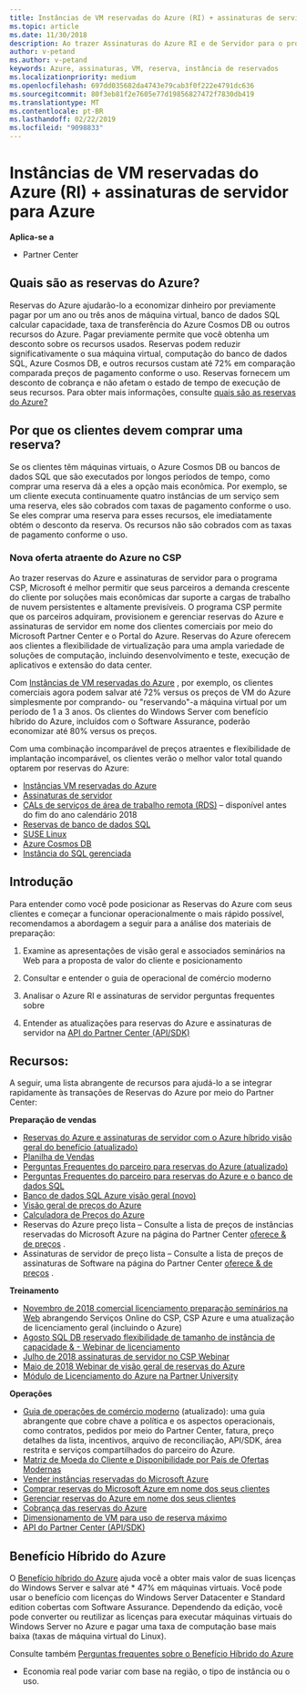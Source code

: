 ```yaml
---
title: Instâncias de VM reservadas do Azure (RI) + assinaturas de servidor para Azure | Partner Center
ms.topic: article
ms.date: 11/30/2018
description: Ao trazer Assinaturas do Azure RI e de Servidor para o programa CSP, é melhor permitir que nossos parceiros lidem com a demanda crescente do cliente por soluções mais econômicas para dar suporte a cargas de trabalho persistentes e altamente previsíveis. O programa CSP permite que os parceiros adquiram, provisionem e gerenciem Assinaturas do Azure RI e de Servidor em nome de clientes comerciais por meio do Microsoft Partner Center e do Portal do Azure.
author: v-petand
ms.author: v-petand
keywords: Azure, assinaturas, VM, reserva, instância de reservados
ms.localizationpriority: medium
ms.openlocfilehash: 697dd035682da4743e79cab3f0f222e4791dc636
ms.sourcegitcommit: 80f3eb81f2e7605e77d19856827472f7830db419
ms.translationtype: MT
ms.contentlocale: pt-BR
ms.lasthandoff: 02/22/2019
ms.locfileid: "9098833"
---
```

<!-- Mike Aasen wrote and owns this topic -->

# <a name="azure-reserved-vm-instances-ri--server-subscriptions-for-azure"></a>Instâncias de VM reservadas do Azure (RI) + assinaturas de servidor para Azure

**Aplica-se a**

- Partner Center
 
## <a name="what-are-azure-reservations"></a>Quais são as reservas do Azure?

Reservas do Azure ajudarão-lo a economizar dinheiro por previamente pagar por um ano ou três anos de máquina virtual, banco de dados SQL calcular capacidade, taxa de transferência do Azure Cosmos DB ou outros recursos do Azure. Pagar previamente permite que você obtenha um desconto sobre os recursos usados. Reservas podem reduzir significativamente o sua máquina virtual, computação do banco de dados SQL, Azure Cosmos DB, e outros recursos custam até 72% em comparação comparada preços de pagamento conforme o uso. Reservas fornecem um desconto de cobrança e não afetam o estado de tempo de execução de seus recursos. Para obter mais informações, consulte [quais são as reservas do Azure?](https://docs.microsoft.com/azure/billing/billing-save-compute-costs-reservations)

## <a name="why-should-customers-buy-a-reservation"></a>Por que os clientes devem comprar uma reserva?

Se os clientes têm máquinas virtuais, o Azure Cosmos DB ou bancos de dados SQL que são executados por longos períodos de tempo, como comprar uma reserva dá a eles a opção mais econômica. Por exemplo, se um cliente executa continuamente quatro instâncias de um serviço sem uma reserva, eles são cobrados com taxas de pagamento conforme o uso. Se eles comprar uma reserva para esses recursos, ele imediatamente obtém o desconto da reserva. Os recursos não são cobrados com as taxas de pagamento conforme o uso.

 
### <a name="compelling-new-azure-offer-in-csp"></a>Nova oferta atraente do Azure no CSP 

Ao trazer reservas do Azure e assinaturas de servidor para o programa CSP, Microsoft é melhor permitir que seus parceiros a demanda crescente do cliente por soluções mais econômicas dar suporte a cargas de trabalho de nuvem persistentes e altamente previsíveis. O programa CSP permite que os parceiros adquiram, provisionem e gerenciar reservas do Azure e assinaturas de servidor em nome dos clientes comerciais por meio do Microsoft Partner Center e o Portal do Azure. Reservas do Azure oferecem aos clientes a flexibilidade de virtualização para uma ampla variedade de soluções de computação, incluindo desenvolvimento e teste, execução de aplicativos e extensão do data center. 

Com [Instâncias de VM reservadas do Azure](https://azure.microsoft.com/en-us/pricing/reserved-vm-instances/) , por exemplo, os clientes comerciais agora podem salvar até 72% versus os preços de VM do Azure simplesmente por comprando- ou "reservando"-a máquina virtual por um período de 1 a 3 anos. Os clientes do Windows Server com benefício híbrido do Azure, incluídos com o Software Assurance, poderão economizar até 80% versus os preços. 

Com uma combinação incomparável de preços atraentes e flexibilidade de implantação incomparável, os clientes verão o melhor valor total quando optarem por reservas do Azure: 

- [Instâncias VM reservadas do Azure](https://docs.microsoft.com/azure/virtual-machines/windows/prepay-reserved-vm-instances)
- [Assinaturas de servidor](https://www.microsoft.com/en-us/Licensing/news/windows-sql-server-through-csp) 
- [CALs de serviços de área de trabalho remota (RDS)](https://cloudblogs.microsoft.com/windowsserver/2018/10/03/remote-desktop-services-2019-generally-available-with-windows-server-2019/) – disponível antes do fim do ano calendário 2018
- [Reservas de banco de dados SQL](https://docs.microsoft.com/azure/sql-database/sql-database-reserved-capacity)
- [SUSE Linux](https://docs.microsoft.com/azure/virtual-machines/linux/prepay-suse-software-charges)
- [Azure Cosmos DB](https://docs.microsoft.com/azure/cosmos-db/cosmos-db-reserved-capacity)
- [Instância do SQL gerenciada](https://docs.microsoft.com/azure/sql-database/sql-database-managed-instance)

## <a name="getting-started"></a>Introdução

Para entender como você pode posicionar as Reservas do Azure com seus clientes e começar a funcionar operacionalmente o mais rápido possível, recomendamos a abordagem a seguir para a análise dos materiais de preparação:

1.  Examine as apresentações de visão geral e associados seminários na Web para a proposta de valor do cliente e posicionamento

2.  Consultar e entender o guia de operacional de comércio moderno

5.  Analisar o Azure RI e assinaturas de servidor perguntas frequentes sobre

6.  Entender as atualizações para reservas do Azure e assinaturas de servidor na [API do Partner Center (API/SDK)](https://docs.microsoft.com/en-us/partner-center/develop/purchase-azure-reserved-vm-instances)

## <a name="resources"></a>Recursos: 

A seguir, uma lista abrangente de recursos para ajudá-lo a se integrar rapidamente às transações de Reservas do Azure por meio do Partner Center: 

**Preparação de vendas**

- [Reservas do Azure e assinaturas de servidor com o Azure híbrido visão geral do benefício (atualizado)](https://assetsprod.microsoft.com/Azure-reservations-and-server-subscriptions-with-azure-hybrid-benefit.pptx)
- [Planilha de Vendas](https://assetsprod.microsoft.com/mpn/Azure-RI-Sales-Sheet-CSP.pdf)
- [Perguntas Frequentes do parceiro para reservas do Azure (atualizado)](https://assetsprod.microsoft.com/Partner-faq-for-azure-reservations.docx)
- [Perguntas Frequentes do parceiro para reservas do Azure e o banco de dados SQL](https://assetsprod.microsoft.com/Partner-faq-for-azure-reservations-sql-db.docx)
- [Banco de dados SQL Azure visão geral (novo)](https://assetsprod.microsoft.com/Sql-db-in-azure-overview.pptx)
- [Visão geral de preços do Azure](https://azure.microsoft.com/pricing/#explore-cost)
- [Calculadora de Preços do Azure](https://azure.microsoft.com/pricing/calculator/)
- Reservas do Azure preço lista – Consulte a lista de preços de instâncias reservadas do Microsoft Azure na página do Partner Center [oferece & de preços](https://assetsprod.microsoft.com/modern-offers-country-currency-availability.xlsx) .
- Assinaturas de servidor de preço lista – Consulte a lista de preços de assinaturas de Software na página do Partner Center [oferece & de preços](https://assetsprod.microsoft.com/modern-offers-country-currency-availability.xlsx) .

**Treinamento**

- [Novembro de 2018 comercial licenciamento preparação seminários na Web](https://na01.safelinks.protection.outlook.com/?url=https%3A%2F%2Fcommercial-licensing.eventbuilder.com%2F%3Flandingpageid%3DV0Bx6L&data=02%7C01%7Cv-oumaki%40microsoft.com%7C96e24687952242e1ff0c08d62ada13f3%7C72f988bf86f141af91ab2d7cd011db47%7C1%7C0%7C636743513471330495&sdata=DjPAKnW%2BpVekRS3Zngy2uwAkTpU4z1O%2Fh56NuTOmCzM%3D&reserved=0) abrangendo Serviços Online do CSP, CSP Azure e uma atualização de licenciamento geral (incluindo o Azure)
- [Agosto SQL DB reservado flexibilidade de tamanho de instância de capacidade & - Webinar de licenciamento](https://commercial-licensing.eventbuilder.com/view?eventid=d0t9g4)
- [Julho de 2018 assinaturas de servidor no CSP Webinar](https://commercial-licensing.eventbuilder.com/Server_Subscriptions_in_CSP_P2_July)
- [Maio de 2018 Webinar de visão geral de reservas do Azure](https://commercial-licensing.eventbuilder.com/Reserved_Instances_in_CSP_May_Option_1)
- [Módulo de Licenciamento do Azure na Partner University](https://aka.ms/azure_partner_licensing)

**Operações**

- [Guia de operações de comércio moderno](https://assetsprod.microsoft.com/mpn/Partner-Center-Modern-Commerce-Operating-Guide.docx) (atualizado): uma guia abrangente que cobre chave a política e os aspectos operacionais, como contratos, pedidos por meio do Partner Center, fatura, preço detalhes da lista, incentivos, arquivo de reconciliação, API/SDK, área restrita e serviços compartilhados do parceiro do Azure.
- [Matriz de Moeda do Cliente e Disponibilidade por País de Ofertas Modernas](https://assetsprod.microsoft.com/modern-offers-country-currency-availability.xlsx)
- [Vender instâncias reservadas do Microsoft Azure](https://go.microsoft.com/fwlink/?linkid=872806)
- [Comprar reservas do Microsoft Azure em nome dos seus clientes](https://go.microsoft.com/fwlink/?linkid=872807)
- [Gerenciar reservas do Azure em nome dos seus clientes](https://go.microsoft.com/fwlink/?linkid=872808)
- [Cobrança das reservas do Azure](https://go.microsoft.com/fwlink/?linkid=872809)
- [Dimensionamento de VM para uso de reserva máximo](https://go.microsoft.com/fwlink/?linkid=872810)
- [API do Partner Center (API/SDK)](https://docs.microsoft.com/en-us/partner-center/develop/purchase-azure-reserved-vm-instances)

## <a name="azure-hybrid-benefit"></a>Benefício Híbrido do Azure

O [Benefício híbrido do Azure](https://azure.microsoft.com/pricing/hybrid-benefit) ajuda você a obter mais valor de suas licenças do Windows Server e salvar até * 47% em máquinas virtuais. Você pode usar o benefício com licenças do Windows Server Datacenter e Standard edition cobertas com Software Assurance. Dependendo da edição, você pode converter ou reutilizar as licenças para executar máquinas virtuais do Windows Server no Azure e pagar uma taxa de computação base mais baixa (taxas de máquina virtual do Linux).

Consulte também [Perguntas frequentes sobre o Benefício Híbrido do Azure](https://azure.microsoft.com/en-us/pricing/hybrid-benefit/faq/)

* Economia real pode variar com base na região, o tipo de instância ou o uso.
